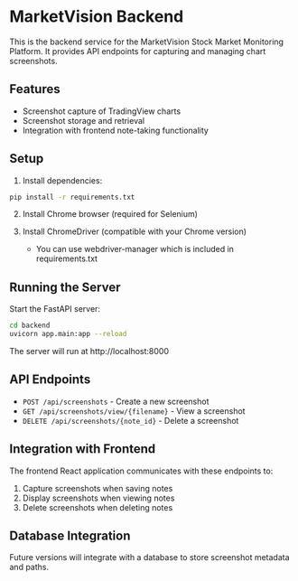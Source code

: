 # MarketVision Backend

This is the backend service for the MarketVision Stock Market Monitoring Platform. It provides API endpoints for capturing and managing chart screenshots.

## Features

- Screenshot capture of TradingView charts
- Screenshot storage and retrieval
- Integration with frontend note-taking functionality

## Setup

1. Install dependencies:

```bash
pip install -r requirements.txt
```

2. Install Chrome browser (required for Selenium)

3. Install ChromeDriver (compatible with your Chrome version)
   - You can use webdriver-manager which is included in requirements.txt

## Running the Server

Start the FastAPI server:

```bash
cd backend
uvicorn app.main:app --reload
```

The server will run at http://localhost:8000

## API Endpoints

- `POST /api/screenshots` - Create a new screenshot
- `GET /api/screenshots/view/{filename}` - View a screenshot
- `DELETE /api/screenshots/{note_id}` - Delete a screenshot

## Integration with Frontend

The frontend React application communicates with these endpoints to:
1. Capture screenshots when saving notes
2. Display screenshots when viewing notes
3. Delete screenshots when deleting notes

## Database Integration

Future versions will integrate with a database to store screenshot metadata and paths. 